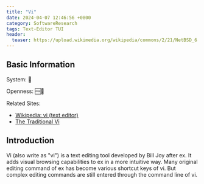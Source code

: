 ```yaml
---
title: "Vi"
date: 2024-04-07 12:46:56 +0800
category: SoftwareResearch
tags: Text-Editor TUI
header:
  teaser: https://upload.wikimedia.org/wikipedia/commons/2/21/NetBSD_6.1_vi_C_Hello_World.png
---
```


## Basic Information

System: 🐧

Openness: 🆓📖

Related Sites:

* [Wikipedia: vi (text editor)](https://en.wikipedia.org/wiki/Vi_(text_editor))
* [The Traditional Vi](https://ex-vi.sourceforge.net/)

## Introduction

Vi (also write as "vi") is a text editing tool developed by Bill Joy after ex. It adds visual browsing capabilities to ex in a more intuitive way. Many original editing command of ex has become various shortcut keys of vi. But complex editing commands are still entered through the command line of vi.
